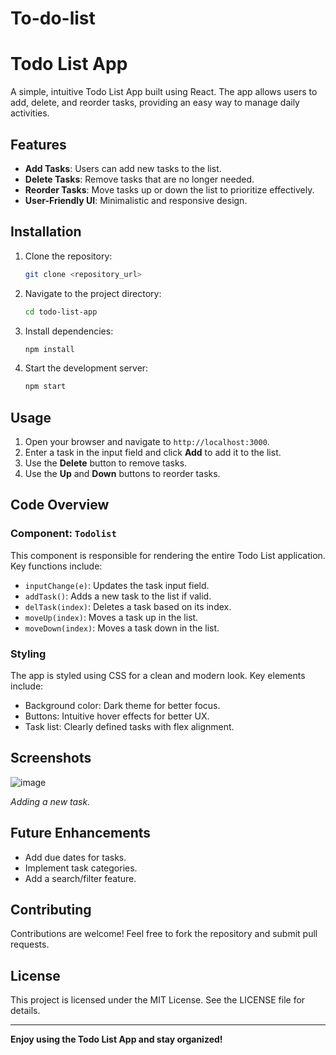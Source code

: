 # To-do-list
# Todo List App

A simple, intuitive Todo List App built using React. The app allows users to add, delete, and reorder tasks, providing an easy way to manage daily activities.

## Features
- **Add Tasks**: Users can add new tasks to the list.
- **Delete Tasks**: Remove tasks that are no longer needed.
- **Reorder Tasks**: Move tasks up or down the list to prioritize effectively.
- **User-Friendly UI**: Minimalistic and responsive design.

## Installation
1. Clone the repository:
   ```bash
   git clone <repository_url>
   ```
2. Navigate to the project directory:
   ```bash
   cd todo-list-app
   ```
3. Install dependencies:
   ```bash
   npm install
   ```
4. Start the development server:
   ```bash
   npm start
   ```

## Usage
1. Open your browser and navigate to `http://localhost:3000`.
2. Enter a task in the input field and click **Add** to add it to the list.
3. Use the **Delete** button to remove tasks.
4. Use the **Up** and **Down** buttons to reorder tasks.

## Code Overview
### Component: `Todolist`
This component is responsible for rendering the entire Todo List application. Key functions include:
- `inputChange(e)`: Updates the task input field.
- `addTask()`: Adds a new task to the list if valid.
- `delTask(index)`: Deletes a task based on its index.
- `moveUp(index)`: Moves a task up in the list.
- `moveDown(index)`: Moves a task down in the list.

### Styling
The app is styled using CSS for a clean and modern look. Key elements include:
- Background color: Dark theme for better focus.
- Buttons: Intuitive hover effects for better UX.
- Task list: Clearly defined tasks with flex alignment.

## Screenshots
![image](https://github.com/user-attachments/assets/bef4bb8a-4f4d-44df-b3bc-3a389d318228)

*Adding a new task.*


## Future Enhancements
- Add due dates for tasks.
- Implement task categories.
- Add a search/filter feature.

## Contributing
Contributions are welcome! Feel free to fork the repository and submit pull requests.

## License
This project is licensed under the MIT License. See the LICENSE file for details.

---

**Enjoy using the Todo List App and stay organized!**

